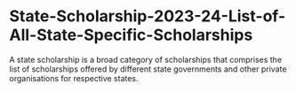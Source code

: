 # State-Scholarship-2023-24-List-of-All-State-Specific-Scholarships
A state scholarship is a broad category of scholarships that comprises the list of scholarships offered by different state governments and other private organisations for respective states.

